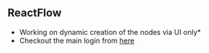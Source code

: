 ## ReactFlow

- Working on dynamic creation of the nodes via UI only\*
- Checkout the main login from [here](https://github.com/AVidhanR/react-flow-app/blob/master/src/Flow.jsx)
